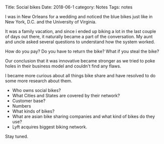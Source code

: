 Title: Social bikes
Date: 2018-06-1
category: Notes
Tags: notes

I was in New Orleans for a wedding and noticed the blue bikes just like in New York, D.C. and the University of Virginia.

It was a family vacation, and since i ended up biking a lot in the last couple of days out there, it naturally became a part of the conversation. My aunt and uncle asked several questions to understand how the system worked.

How do you pay?
Do you have to return the bike?
What if you steal the bike?

Our conclusion that it was innovative became stronger as we tried to poke holes in their business model and couldn't find any flaws.

I became more curious about all things bike share and have resolved to do some more research about them.

- Who owns social bikes?
- What Cities and States are covered by their network?
- Customer base?
- Numbers
- What kinds of bikes?
- What are asian bike sharing companies and what kind of bikes do they use?
- Lyft acquires biggest biking network.

Stay tuned.